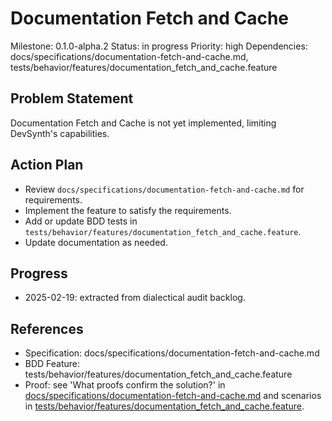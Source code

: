 # Documentation Fetch and Cache
Milestone: 0.1.0-alpha.2
Status: in progress
Priority: high
Dependencies: docs/specifications/documentation-fetch-and-cache.md, tests/behavior/features/documentation_fetch_and_cache.feature

## Problem Statement
Documentation Fetch and Cache is not yet implemented, limiting DevSynth's capabilities.


## Action Plan
- Review `docs/specifications/documentation-fetch-and-cache.md` for requirements.
- Implement the feature to satisfy the requirements.
- Add or update BDD tests in `tests/behavior/features/documentation_fetch_and_cache.feature`.
- Update documentation as needed.

## Progress
- 2025-02-19: extracted from dialectical audit backlog.

## References
- Specification: docs/specifications/documentation-fetch-and-cache.md
- BDD Feature: tests/behavior/features/documentation_fetch_and_cache.feature
- Proof: see 'What proofs confirm the solution?' in [docs/specifications/documentation-fetch-and-cache.md](../docs/specifications/documentation-fetch-and-cache.md) and scenarios in [tests/behavior/features/documentation_fetch_and_cache.feature](../tests/behavior/features/documentation_fetch_and_cache.feature).
